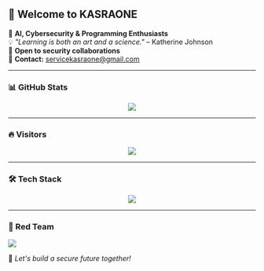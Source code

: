 ## 👋 Welcome to KASRAONE  

🚀 **AI, Cybersecurity & Programming Enthusiasts**  
💡 _"Learning is both an art and a science."_ – Katherine Johnson  
🤝 **Open to security collaborations**  
📩 **Contact:** [servicekasraone@gmail.com](mailto:servicekasraone@gmail.com)  

---  

### 📊 GitHub Stats  
<p align="center">  
  <img src="https://github-readme-stats.vercel.app/api?username=kasraone&show_icons=true&theme=radical" />  
</p>  

---  

### 🔥 Visitors  
<p align="center">  
  <img src="https://profile-counter.glitch.me/kasraone/count.svg" />  
</p>  

---  

### 🛠️ Tech Stack  
<p align="center">  
  <img src="https://skillicons.dev/icons?i=c,cpp,cs,py,php,js,html,css,bash,django,go,java,kotlin,laravel,mysql,postgres,linux,react,nextjs,nginx,docker,qt" />  
</p>  

---  

### 🔴 Red Team  
[![](https://visitcount.itsvg.in/api?id=kasraone&label=Red%20Team&icon=1&pretty=false)](https://visitcount.itsvg.in)  

🚀 *Let's build a secure future together!*
